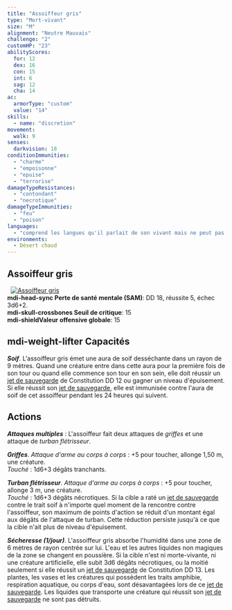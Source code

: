 ```yaml
---
title: "Assoiffeur gris"
type: "Mort-vivant"
size: "M"
alignment: "Neutre Mauvais"
challenge: "2"
customHP: "23"
abilityScores:
  for: 12
  dex: 16
  con: 15
  int: 6
  sag: 12
  cha: 14
ac:
  armorType: "custom"
  value: "14"
skills:
  - name: "discretion"
movement:
  walk: 9
senses:
  darkvision: 18
conditionImmunities:
  - "charme"
  - "empoisonne"
  - "epuise"
  - "terrorise"
damageTypeResistances:
  - "contondant"
  - "necrotique"
damageTypeImmunities:
  - "feu"
  - "poison"
languages:
  - "comprend les langues qu'il parlait de son vivant mais ne peut pas parler"
environments:
  - Désert chaud
---
```

## Assoiffeur gris
&nbsp;
[![Assoiffeur gris](https://www.douaratil.fr/illustrations/mort-vivant/assoiffeurgris300.jpeg)](https://www.douaratil.fr/illustrations/mort-vivant/assoiffeurgris.jpeg)   
**<v-icon>mdi-head-sync</v-icon> Perte de santé mentale (SAM)**: DD 18, réussite 5, échec 3d6+2.  
**<v-icon>mdi-skull-crossbones</v-icon> Seuil de critique**: 15          
**<v-icon>mdi-shield</v-icon>Valeur offensive globale**: 15  
## <v-icon>mdi-weight-lifter</v-icon> Capacités
_**Soif**_. L'assoiffeur gris émet une aura de soif desséchante dans un rayon de 9 mètres. Quand une créature entre dans cette aura pour la première fois de son tour ou quand elle commence son tour en son sein, elle doit réussir un [jet de sauvegarde](/utiliser-les-caracteristiques/#jets-de-sauvegarde) de Constitution DD 12 ou gagner un niveau d'épuisement. Si elle réussit son [jet de sauvegarde](/utiliser-les-caracteristiques/#jets-de-sauvegarde), elle est immunisée contre l'aura de soif de cet assoiffeur pendant les 24 heures qui suivent.

## Actions
_**Attaques multiples**_ : L'assoiffeur fait deux attaques de _griffes_ et une attaque de _turban flétrisseur_.

_**Griffes**_. _Attaque d'arme au corps à corps_ : +5 pour toucher, allonge 1,50 m, une créature.  
_Touché_ : 1d6+3 dégâts tranchants.

_**Turban flétrisseur**_. _Attaque d'arme au corps à corps_ : +5 pour toucher, allonge 3 m, une créature.  
_Touché_ : 1d6+3 dégâts nécrotiques. Si la cible a raté un [jet de sauvegarde](/utiliser-les-caracteristiques/#jets-de-sauvegarde) contre le trait soif à n'importe quel moment de la rencontre contre l'assoiffeur, son maximum de points d'action se réduit d'un montant égal aux dégâts de l'attaque de turban. Cette réduction persiste jusqu'à ce que la cible n'ait plus de niveau d'épuisement.  

_**Sécheresse (1/jour)**_. L'assoiffeur gris absorbe l'humidité dans une zone de 6 mètres de rayon centrée sur lui. L'eau et les autres liquides non magiques de la zone se changent en poussière. Si la cible n'est ni morte-vivante, ni une créature artificielle, elle subit 3d6 dégâts nécrotiques, ou la moitié seulement si elle réussit un [jet de sauvegarde](/utiliser-les-caracteristiques/#jets-de-sauvegarde) de Constitution DD 13. Les plantes, les vases et les créatures qui possèdent les traits amphibie, respiration aquatique, ou corps d'eau, sont désavantagées lors de ce [jet de sauvegarde](/utiliser-les-caracteristiques/#jets-de-sauvegarde). Les liquides que transporte une créature qui réussit son [jet de sauvegarde](/utiliser-les-caracteristiques/#jets-de-sauvegarde) ne sont pas détruits.
